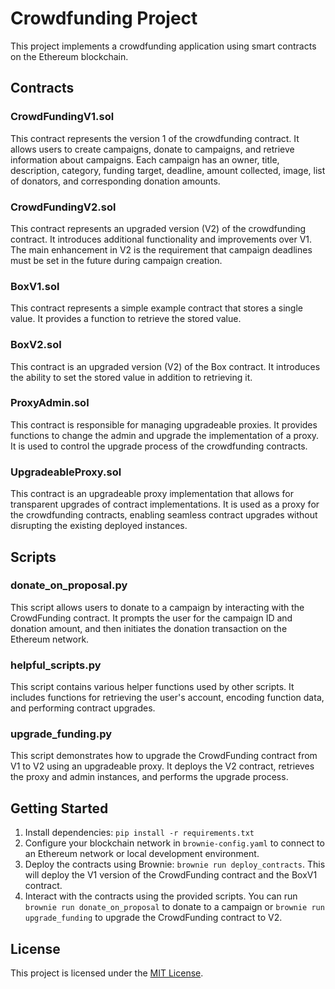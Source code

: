 # Crowdfunding Project

This project implements a crowdfunding application using smart contracts on the Ethereum blockchain.

## Contracts

### CrowdFundingV1.sol

This contract represents the version 1 of the crowdfunding contract. It allows users to create campaigns, donate to campaigns, and retrieve information about campaigns. Each campaign has an owner, title, description, category, funding target, deadline, amount collected, image, list of donators, and corresponding donation amounts.

### CrowdFundingV2.sol

This contract represents an upgraded version (V2) of the crowdfunding contract. It introduces additional functionality and improvements over V1. The main enhancement in V2 is the requirement that campaign deadlines must be set in the future during campaign creation.

### BoxV1.sol

This contract represents a simple example contract that stores a single value. It provides a function to retrieve the stored value.

### BoxV2.sol

This contract is an upgraded version (V2) of the Box contract. It introduces the ability to set the stored value in addition to retrieving it.

### ProxyAdmin.sol

This contract is responsible for managing upgradeable proxies. It provides functions to change the admin and upgrade the implementation of a proxy. It is used to control the upgrade process of the crowdfunding contracts.

### UpgradeableProxy.sol

This contract is an upgradeable proxy implementation that allows for transparent upgrades of contract implementations. It is used as a proxy for the crowdfunding contracts, enabling seamless contract upgrades without disrupting the existing deployed instances.

## Scripts

### donate_on_proposal.py

This script allows users to donate to a campaign by interacting with the CrowdFunding contract. It prompts the user for the campaign ID and donation amount, and then initiates the donation transaction on the Ethereum network.

### helpful_scripts.py

This script contains various helper functions used by other scripts. It includes functions for retrieving the user's account, encoding function data, and performing contract upgrades.

### upgrade_funding.py

This script demonstrates how to upgrade the CrowdFunding contract from V1 to V2 using an upgradeable proxy. It deploys the V2 contract, retrieves the proxy and admin instances, and performs the upgrade process.

## Getting Started

1. Install dependencies: `pip install -r requirements.txt`
2. Configure your blockchain network in `brownie-config.yaml` to connect to an Ethereum network or local development environment.
3. Deploy the contracts using Brownie: `brownie run deploy_contracts`. This will deploy the V1 version of the CrowdFunding contract and the BoxV1 contract.
4. Interact with the contracts using the provided scripts. You can run `brownie run donate_on_proposal` to donate to a campaign or `brownie run upgrade_funding` to upgrade the CrowdFunding contract to V2.

## License

This project is licensed under the [MIT License](LICENSE).
